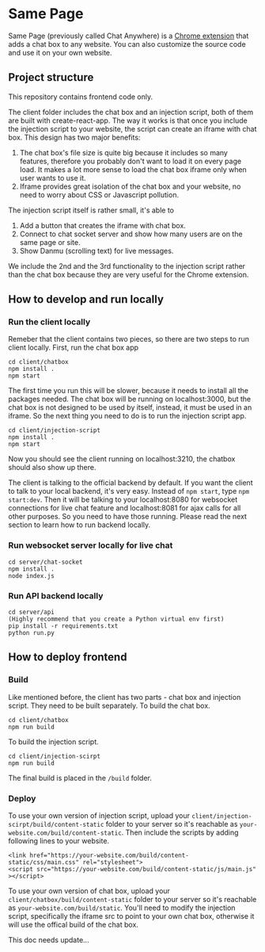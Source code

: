 # Same Page

Same Page (previously called Chat Anywhere) is a [Chrome extension](https://chrome.google.com/webstore/detail/same-page/bldcellajihanglphncgjmceklbibjkk) that adds a chat box to any website. You can also customize the source code and use it on your own website.

## Project structure

This repository contains frontend code only.

The client folder includes the chat box and an injection script, both of them are built with create-react-app. The way it works is that once you include the injection script to your website, the script can create an iframe with chat box. This design has two major benefits:

1. The chat box's file size is quite big because it includes so many features, therefore you probably don't want to load it on every page load. It makes a lot more sense to load the chat box iframe only when user wants to use it.
2. Iframe provides great isolation of the chat box and your website, no need to worry about CSS or Javascript pollution.

The injection script itself is rather small, it's able to

1. Add a button that creates the iframe with chat box.
2. Connect to chat socket server and show how many users are on the same page or site.
3. Show Danmu (scrolling text) for live messages.

We include the 2nd and the 3rd functionality to the injection script rather than the chat box because they are very useful for the Chrome extension.

## How to develop and run locally

### Run the client locally

Remeber that the client contains two pieces, so there are two steps to run client locally.
First, run the chat box app

```
cd client/chatbox
npm install .
npm start
```

The first time you run this will be slower, because it needs to install all the packages needed. The chat box will be running on localhost:3000, but the chat box is not designed to be used by itself, instead, it must be used in an iframe. So the next thing you need to do is to run the injection script app.

```
cd client/injection-script
npm install .
npm start
```

Now you should see the client running on localhost:3210, the chatbox should also show up there.

The client is talking to the official backend by default. If you want the client to talk to your local backend, it's very easy. Instead of `npm start`, type `npm start:dev`. Then it will be talking to your localhost:8080 for websocket connections for live chat feature and localhost:8081 for ajax calls for all other purposes. So you need to have those running. Please read the next section to learn how to run backend locally.

### Run websocket server locally for live chat

```
cd server/chat-socket
npm install .
node index.js
```

### Run API backend locally

```
cd server/api
(Highly recommend that you create a Python virtual env first)
pip install -r requirements.txt
python run.py
```

## How to deploy frontend

### Build

Like mentioned before, the client has two parts - chat box and injection script. They need to be built separately.
To build the chat box.

```
cd client/chatbox
npm run build
```

To build the injection script.

```
cd client/injection-scirpt
npm run build
```

The final build is placed in the `/build` folder.

### Deploy

To use your own version of injection script, upload your `client/injection-scirpt/build/content-static` folder to your server so it's reachable as `your-website.com/build/content-static`. Then include the scripts by adding following lines to your website.

```
<link href="https://your-website.com/build/content-static/css/main.css" rel="stylesheet">
<script src="https://your-website.com/build/content-static/js/main.js" ></script>
```

To use your own version of chat box, upload your `client/chatbox/build/content-static` folder to your server so it's reachable as `your-website.com/build/static`. You'll need to modify the injection script, specifically the iframe src to point to your own chat box, otherwise it will use the offical build of the chat box.

This doc needs update...
